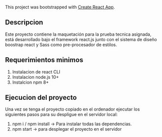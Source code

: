 This project was bootstrapped with [Create React App](https://github.com/facebook/create-react-app).

## Descripcion

Este proyecto contiene la maquetación para la prueba tecnica asignada,
está desarrollado bajo el framework react.js junto con el sistema de diseño boostrap react y Sass como pre-procesador de estilos. 


## Requerimientos minimos

1. Instalacion de react CLI
2. Instalacion node.js 10+
3. Instalcion npm 8+

## Ejecucion del proyecto

Una vez se tenga el proyecto copiado en el ordenador ejecutar los siguientes pasos para su despligue en el servidor local:

1. npm i / npm install -> Para instalar todas las dependencias.
2. npm start -> para desplegar el proyecto en el servidor




